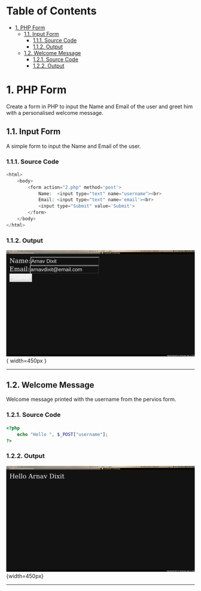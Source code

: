 # Table of Contents <!-- omit in toc -->

- [1. PHP Form](#1-php-form)
  - [1.1. Input Form](#11-input-form)
    - [1.1.1. Source Code](#111-source-code)
    - [1.1.2. Output](#112-output)
  - [1.2. Welcome Message](#12-welcome-message)
    - [1.2.1. Source Code](#121-source-code)
    - [1.2.2. Output](#122-output)

# 1. PHP Form
Create a form in PHP to input the Name and Email of the user and greet him with a personalised welcome message.

## 1.1. Input Form
A simple form to input the Name and Email of the user.

### 1.1.1. Source Code
```php
<html>
    <body>
        <form action="2.php" method='post'>
            Name:  <input type="text" name="username"><br>
            Email: <input type="text" name='email'><br>
            <input type="Submit" value='Submit'>
        </form>
    </body>
</html>

```

### 1.1.2. Output
![Input Form](1.png){ width=450px }

---

## 1.2. Welcome Message
Welcome message printed with the username from the pervios form.

### 1.2.1. Source Code
```php
<?php
    echo "Hello ", $_POST["username"];
?>
```

### 1.2.2. Output
![Welcome Message](2.png){width=450px}

---
